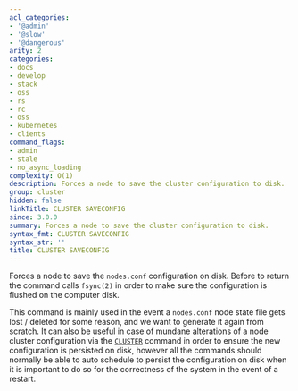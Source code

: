 ```yaml
---
acl_categories:
- '@admin'
- '@slow'
- '@dangerous'
arity: 2
categories:
- docs
- develop
- stack
- oss
- rs
- rc
- oss
- kubernetes
- clients
command_flags:
- admin
- stale
- no_async_loading
complexity: O(1)
description: Forces a node to save the cluster configuration to disk.
group: cluster
hidden: false
linkTitle: CLUSTER SAVECONFIG
since: 3.0.0
summary: Forces a node to save the cluster configuration to disk.
syntax_fmt: CLUSTER SAVECONFIG
syntax_str: ''
title: CLUSTER SAVECONFIG
---
```

Forces a node to save the `nodes.conf` configuration on disk. Before to return
the command calls `fsync(2)` in order to make sure the configuration is
flushed on the computer disk.

This command is mainly used in the event a `nodes.conf` node state file
gets lost / deleted for some reason, and we want to generate it again from
scratch. It can also be useful in case of mundane alterations of a node cluster
configuration via the [`CLUSTER`](/commands/cluster) command in order to ensure the new configuration
is persisted on disk, however all the commands should normally be able to
auto schedule to persist the configuration on disk when it is important
to do so for the correctness of the system in the event of a restart.

